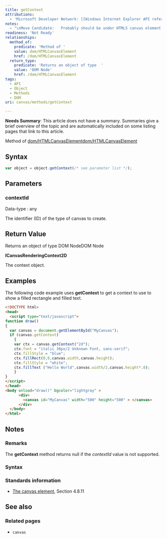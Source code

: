 ```yaml
---
title: getContext
attributions:
  - 'Microsoft Developer Network: [[Windows Internet Explorer API reference](http://msdn.microsoft.com/en-us/library/ie/hh828809%28v=vs.85%29.aspx) Article]'
notes:
  - "\nMove Candidate:   Probably should be under HTML5 canvas element. See HTML5 specification.\n\n"
readiness: 'Not Ready'
relationships:
  method_of:
    predicate: 'Method of '
    value: dom/HTMLCanvasElement
    href: /dom/HTMLCanvasElement
  return_type:
    predicate: 'Returns an object of type  '
    value: 'DOM Node'
    href: /dom/HTMLCanvasElement
tags:
  - API
  - Object
  - Methods
  - DOM
uri: canvas/methods/getContext

---
```

**Needs Summary**: This article does not have a summary. Summaries give a brief overview of the topic and are automatically included on some listing pages that link to this article.

Method of [dom/HTMLCanvasElement](/dom/HTMLCanvasElement)[dom/HTMLCanvasElement](/dom/HTMLCanvasElement)

## Syntax

``` js
var object = object.getContext(/* see parameter list */);
```

## Parameters

### contextId

 Data-type
:   any

 The identifier (ID) of the type of canvas to create.

## Return Value

Returns an object of type DOM NodeDOM Node

**ICanvasRenderingContext2D**

The context object.

## Examples

The following code example uses **getContext** to get a context to use to show a filled rectangle and filled text.

``` html
<!DOCTYPE html>
<head>
  <script type="text/javascript">
function draw()
{
  var canvas = document.getElementById("MyCanvas");
  if (canvas.getContext)
    {
    var ctx = canvas.getContext("2d");
    ctx.font = "italic 36px/2 Unknown Font, sans-serif";
    ctx.fillStyle = "blue";
    ctx.fillRect(0,0,canvas.width,canvas.height);
    ctx.fillStyle = "white";
    ctx.fillText ("Hello World",canvas.width/2,canvas.height*.8);
    }
}
</script>
</head>
<body onload="draw()" bgcolor="lightgray" >
      <div>
        <canvas id="MyCanvas" width="500" height="500" > </canvas>
      </div>
  </body>
</html>
```

## Notes

### Remarks

The **getContext** method returns null if the *contextId* value is not supported.

### Syntax

### Standards information

-   [The canvas element](http://go.microsoft.com/fwlink/p/?linkid=197017), Section 4.8.11

## See also

### Related pages

-   `canvas`

